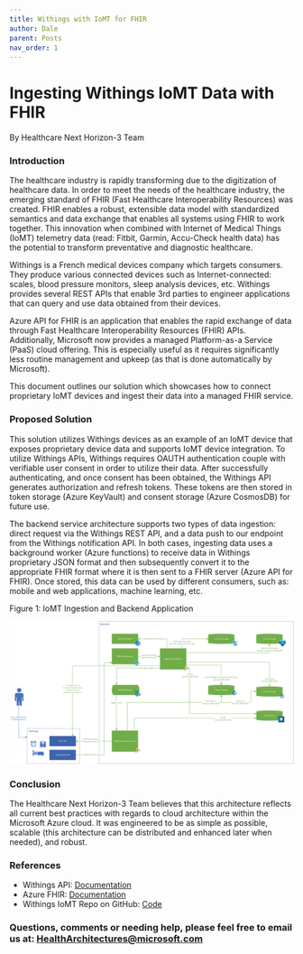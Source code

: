 ```yaml
---
title: Withings with IoMT for FHIR
author: Dale
parent: Posts
nav_order: 1
---
```


# Ingesting Withings IoMT Data with FHIR 
By Healthcare Next Horizon-3 Team 

### Introduction 
The healthcare industry is rapidly transforming due to the digitization of healthcare data. In order to meet the needs of the healthcare industry, the emerging standard of FHIR (Fast Healthcare Interoperability Resources) was created. FHIR enables a robust, extensible data model with standardized semantics and data exchange that enables all systems using FHIR to work together. This innovation when combined with Internet of Medical Things (IoMT) telemetry data (read: Fitbit, Garmin, Accu-Check health data) has the potential to transform preventative and diagnostic healthcare.  

Withings is a French medical devices company which targets consumers. They produce various connected devices such as Internet-connected: scales, blood pressure monitors, sleep analysis devices, etc. Withings provides several REST APIs that enable 3rd parties to engineer applications that can query and use data obtained from their devices. 

Azure API for FHIR is an application that enables the rapid exchange of data through Fast Healthcare Interoperability Resources (FHIR) APIs. Additionally, Microsoft now provides a managed Platform-as-a Service (PaaS) cloud offering. This is especially useful as it requires significantly less routine management and upkeep (as that is done automatically by Microsoft). 

This document outlines our solution which showcases how to connect proprietary IoMT devices and ingest their data into a managed FHIR service. 

### Proposed Solution 
This solution utilizes Withings devices as an example of an IoMT device that exposes proprietary device data and supports IoMT device integration. To utilize Withings APIs, Withings requires OAUTH authentication couple with verifiable user consent in order to utilize their data. After successfully authenticating, and once consent has been obtained, the Withings API generates authorization and refresh tokens. These tokens are then stored in token storage (Azure KeyVault) and consent storage (Azure CosmosDB) for future use.  

The backend service architecture supports two types of data ingestion: direct request via the Withings REST API, and a data push to our endpoint from the Withings notification API. In both cases, ingesting data uses a background worker (Azure functions) to receive data in Withings proprietary JSON format and then subsequently convert it to the appropriate FHIR format where it is then sent to a FHIR server (Azure API for FHIR). Once stored, this data can be used by different consumers, such as: mobile and web applications, machine learning, etc. 

Figure 1: IoMT Ingestion and Backend Application 

<a href="https://raw.githubusercontent.com/daemel/site/master/assets/images/IoMT-Withings.png" target="_blank"> <img src="https://raw.githubusercontent.com/daemel/site/master/assets/images/IoMT-Withings.png" alt="image"/></a>


### Conclusion 
The Healthcare Next Horizon-3 Team believes that this architecture reflects all current best practices with regards to cloud architecture within the Microsoft Azure cloud. It was engineered to be as simple as possible, scalable (this architecture can be distributed and enhanced later when needed), and robust. 

### References 
- Withings API: [Documentation](https://developer.withings.com/) 
- Azure FHIR: [Documentation](https://azure.microsoft.com/en-us/services/azure-api-for-fhir/)  
- Withings IoMT Repo on GitHub: [Code](https://github.com/microsoft/health-architectures/tree/master/Internet-Of-Things-IoT/Withings-To-IoT)

### Questions, comments or needing help, please feel free to email us at: HealthArchitectures@microsoft.com  